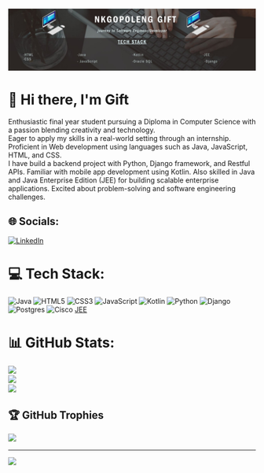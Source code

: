 ![Design_and_Development](https://github.com/NkgopolengGift/NkgopolengGift/blob/main/Professional%20Technology%20LinkedIn%20Banner.jpg)
# 💫 Hi there, I'm Gift

Enthusiastic final year student pursuing a Diploma in Computer Science with a passion blending creativity and technology.<br> Eager to apply my skills in a real-world setting through an internship. Proficient in Web development using languages such as Java, JavaScript, HTML, and CSS.<br> I have build a backend project with Python, Django framework, and Restful APIs. Familiar with mobile app development using Kotlin. Also skilled in Java and Java Enterprise Edition (JEE) for building scalable enterprise applications. Excited about problem-solving and software engineering challenges.<br>


## 🌐 Socials:
[![LinkedIn](https://img.shields.io/badge/LinkedIn-%230077B5.svg?logo=linkedin&logoColor=white)](https://linkedin.com/in/nkgopoleng-gift-b67732275/) 

# 💻 Tech Stack:
![Java](https://img.shields.io/badge/java-%23ED8B00.svg?style=for-the-badge&logo=openjdk&logoColor=white) ![HTML5](https://img.shields.io/badge/html5-%23E34F26.svg?style=for-the-badge&logo=html5&logoColor=white) ![CSS3](https://img.shields.io/badge/css3-%231572B6.svg?style=for-the-badge&logo=css3&logoColor=white) ![JavaScript](https://img.shields.io/badge/javascript-%23323330.svg?style=for-the-badge&logo=javascript&logoColor=%23F7DF1E) ![Kotlin](https://img.shields.io/badge/kotlin-%237F52FF.svg?style=for-the-badge&logo=kotlin&logoColor=white) ![Python](https://img.shields.io/badge/python-3670A0?style=for-the-badge&logo=python&logoColor=ffdd54) ![Django](https://img.shields.io/badge/django-%23092E20.svg?style=for-the-badge&logo=django&logoColor=white)  ![Postgres](https://img.shields.io/badge/postgres-%23316192.svg?style=for-the-badge&logo=postgresql&logoColor=white) ![Cisco](https://img.shields.io/badge/cisco-%23049fd9.svg?style=for-the-badge&logo=cisco&logoColor=black) [JEE](https://img.shields.io/badge/jee-%2300FF00.svg?style=for-the-badge&logo=jee&logoColor=black)


# 📊 GitHub Stats:
![](https://github-readme-stats.vercel.app/api?username=NkgopolengGift&theme=tokyonight&hide_border=false&include_all_commits=true&count_private=true)<br/>
![](https://github-readme-streak-stats.herokuapp.com/?user=NkgopolengGift&theme=tokyonight&hide_border=false)<br/>
![](https://github-readme-stats.vercel.app/api/top-langs/?username=NkgopolengGift&theme=tokyonight&hide_border=false&include_all_commits=true&count_private=true&layout=compact)

## 🏆 GitHub Trophies
![](https://github-profile-trophy.vercel.app/?username=NkgopolengGift&theme=radical&no-frame=false&no-bg=true&margin-w=4)

---
[![](https://visitcount.itsvg.in/api?id=NkgopolengGift&icon=0&color=0)](https://visitcount.itsvg.in)

<!-- Proudly created with GPRM ( https://gprm.itsvg.in ) -->
